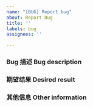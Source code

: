 ```yaml
---
name: "[BUG] Report bug"
about: Report Bug
title: ''
labels: bug
assignees: ''

---
```


### Bug 描述 Bug description

<!-- 请在上方详细地描述 bug，让大家都能理解。 -->
<!-- Please describe the bug in detail above so that everyone can understand. -->

### 期望结果 Desired result

<!-- 请在上方描述你原本期望看到的结果。 -->
<!-- Please describe above what you expected to see. -->

### 其他信息 Other information

<!-- 请在上方输入，如截图等其他信息。-->
<!-- Please enter other information such as screenshots above. -->
